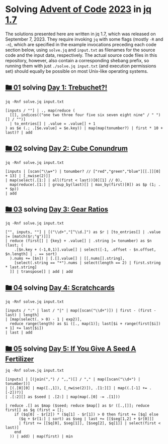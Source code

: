 # Solving [Advent of Code](https://adventofcode.com/) [2023](https://adventofcode.com/2023/) in [jq](https://jqlang.github.io/jq/) [1.7](https://github.com/jqlang/jq/releases/tag/jq-1.7)

The solutions presented here are written in
jq 1.7, which was released on September 7, 2023. They require
invoking `jq` with some flags (mostly `-R` and `-n`), which are
specified in the example invocations preceding each code section
below, using `solve.jq` and `input.txt` as filenames for the
source code and the input data, respectively. The actual source
code files in this repository, however, also contain a corresponding
shebang prefix, so running them with just `./solve.jq input.txt`
(and execution permissions set) should equally be possible on
most Unix-like operating systems.

## [🖿 01](01) solving [Day 1: Trebuchet?!](https://adventofcode.com/2023/day/1)
`jq -Rnf solve.jq input.txt`
```jq
[inputs / ""] | ., map(reduce (
  [[], indices(("one two three four five six seven eight nine" / " ")[] / "")]
  | to_entries[] | .value = .value[] + 1
) as $e (.; .[$e.value] = $e.key)) | map(map(tonumber?) | first * 10 + last)? | add
```

## [🖿 02](02) solving [Day 2: Cube Conundrum](https://adventofcode.com/2023/day/2)
`jq -Rnf solve.jq input.txt`
```jq
[inputs | [scan("\\w+") | tonumber? // ["red","green","blue"][[.]][0] + 13] | [_nwise(2)]]
| map(select(.[1:] | all(first < last))[0][1] // 0),
  map(reduce(.[1:] | group_by(last)[] | max_by(first)[0]) as $p (1; . * $p))
| add
```

## [🖿 03](03) solving [Day 3: Gear Ratios](https://adventofcode.com/2023/day/3)
`jq -Rnf solve.jq input.txt`
```jq
["", inputs, ""] | [("\\d+","[^\\d.]") as $r | [to_entries[] | .value |= [match($r;"g")]]]
| reduce (first[] | {key} + .value[] | .string |= tonumber) as $n (last; (
    .[$n.key + (-1,0,1)].value[] | select([-1, .offset - $n.offset, $n.length] | . == sort)
  ).nums += [$n]) | [.[].value[] | [[.nums[].string],
    [select(.string == "*").nums | select(length == 2) | first.string * last.string]
  ]] | transpose[] | add | add
```

## [🖿 04](04) solving [Day 4: Scratchcards](https://adventofcode.com/2023/day/4)
`jq -Rnf solve.jq input.txt`
```jq
[inputs / ":" | last / "|" | map([scan("\\d+")]) | first - (first - last) | length]
| [map(select(. > 0) - 1 | exp2)],
  reduce range(length) as $i ([., map(1)]; last[$i + range(first[$i]) + 1] += last[$i])
| last | add
```

## [🖿 05](05) solving [Day 5: If You Give A Seed A Fertilizer](https://adventofcode.com/2023/day/5)
`jq -Rnf solve.jq input.txt`
```jq
[inputs] | [(join(",") / ",,")[] / "," | map([scan("\\d+") | tonumber])]
| [(.[0][0] | map([.,1]), [_nwise(2)]), .[1:][] | map((.[-1] += .[-2])?)]
| .[:2][] as $seed | .[2:] | map(map(.[0] -= .[1]))

| reduce .[] as $map ($seed; reduce $map[] as $r ([.,[]]; reduce first[] as $q (first = [];
    if ($q[0] - $r[2]) * ($q[1] - $r[1]) > 0 then first += [$q] else
      ($q + $r[1:] | sort) as $seg | last += [[$seg[1,2] + $r[0]]]
      | first += [[$q[0], $seg[1]], [$seg[2], $q[1]] | select(first < last)]
    end
  )) | add) | map(first) | min
```
